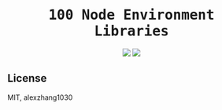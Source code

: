<h1 align="center"><samp>100 Node Environment Libraries</samp></h1>

<p align="center">
 <!-- progress start -->
<img src="https://img.shields.io/badge/progress-%200-purple.svg" />
<!-- progress end -->
 <a href="./List.md"> <img src="https://img.shields.io/badge/Node-Libraries-green.svg"  /></a>
</p>

## License 

MIT, alexzhang1030